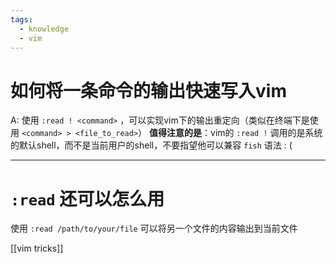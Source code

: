 ```yaml
---
tags:
  - knowledge
  - vim
---
```

# 如何将一条命令的输出快速写入vim
A: 使用 `:read ! <command>` ，可以实现vim下的输出重定向（类似在终端下是使用 `<command> > <file_to_read>`） 
**值得注意的是**：vim的 `:read !` 调用的是系统的默认shell，而不是当前用户的shell，不要指望他可以兼容 `fish` 语法 : ( 

---
# `:read` 还可以怎么用
使用 `:read /path/to/your/file` 可以将另一个文件的内容输出到当前文件

[[vim tricks]]